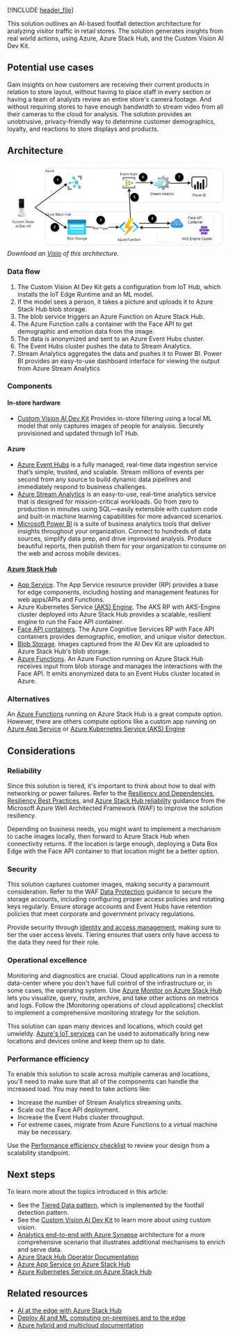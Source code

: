 [!INCLUDE [header_file](../../../includes/sol-idea-header.md)]

This solution outlines an AI-based footfall detection architecture for analyzing visitor traffic in retail stores. The solution generates insights from real world actions, using Azure, Azure Stack Hub, and the Custom Vision AI Dev Kit.

## Potential use cases

Gain insights on how customers are receiving their current products in relation to store layout, without having to place staff in every section or having a team of analysts review an entire store's camera footage. And without requiring stores to have enough bandwidth to stream video from all their cameras to the cloud for analysis. The solution provides an unobtrusive, privacy-friendly way to determine customer demographics, loyalty, and reactions to store displays and products.

## Architecture

![Architecture diagram](../media/hybrid-footfall-detection.png)  
_Download an [Visio](https://arch-center.azureedge.net/hybrid-footfall-detection.vsdx) of this architecture._

### Data flow

1. The Custom Vision AI Dev Kit gets a configuration from IoT Hub, which installs the IoT Edge Runtime and an ML model.
2. If the model sees a person, it takes a picture and uploads it to Azure Stack Hub blob storage.
3. The blob service triggers an Azure Function on Azure Stack Hub.
4. The Azure Function calls a container with the Face API to get demographic and emotion data from the image.
5. The data is anonymized and sent to an Azure Event Hubs cluster.
6. The Event Hubs cluster pushes the data to Stream Analytics.
7. Stream Analytics aggregates the data and pushes it to Power BI. Power BI provides an easy-to-use dashboard interface for viewing the output from Azure Stream Analytics

### Components

#### In-store hardware

* [Custom Vision AI Dev Kit](https://azure.github.io/Vision-AI-DevKit-Pages/) Provides in-store filtering using a local ML model that only captures images of people for analysis. Securely provisioned and updated through IoT Hub.

#### Azure

* [Azure Event Hubs](https://azure.microsoft.com/services/event-hubs) is a fully managed, real-time data ingestion service that’s simple, trusted, and scalable. Stream millions of events per second from any source to build dynamic data pipelines and immediately respond to business challenges.
* [Azure Stream Analytics](https://azure.microsoft.com/services/stream-analytics) is an easy-to-use, real-time analytics service that is designed for mission-critical workloads. Go from zero to production in minutes using SQL—easily extensible with custom code and built-in machine learning capabilities for more advanced scenarios.
* [Microsoft Power BI](https://powerbi.microsoft.com/) is a suite of business analytics tools that deliver insights throughout your organization. Connect to hundreds of data sources, simplify data prep, and drive improvised analysis. Produce beautiful reports, then publish them for your organization to consume on the web and across mobile devices.

#### [Azure Stack Hub](https://azure.microsoft.com/products/azure-stack/hub/)

* [App Service](https://azure.microsoft.com/services/app-service/). The App Service resource provider (RP) provides a base for edge components, including hosting and management features for web apps/APIs and Functions.
* Azure Kubernetes Service  [(AKS) Engine](https://azure.microsoft.com/services/kubernetes-service/). The AKS RP with AKS-Engine cluster deployed into Azure Stack Hub provides a scalable, resilient engine to run the Face API container.
* [Face API containers](https://azure.microsoft.com/services/cognitive-services/face/). The Azure Cognitive Services RP with Face API containers provides demographic, emotion, and unique visitor detection.
* [Blob Storage](https://azure.microsoft.com/services/storage/blobs/). Images captured from the AI Dev Kit are uploaded to Azure Stack Hub's blob storage.
* [Azure Functions](https://azure.microsoft.com/services/functions/). An Azure Function running on Azure Stack Hub receives input from blob storage and manages the interactions with the Face API. It emits anonymized data to an Event Hubs cluster located in Azure.

### Alternatives

  An [Azure Functions](https://docs.microsoft.com/azure-stack/operator/azure-stack-app-service-overview)  running on Azure Stack Hub is a great compute option. However, there are others compute options like a custom app running on [Azure App Service](https://docs.microsoft.com/azure-stack/operator/azure-stack-app-service-deploy) or [Azure Kubernetes Service (AKS) Engine](https://github.com/Azure/aks-engine)

## Considerations

### Reliability

Since this solution is tiered, it's important to think about how to deal with networking or power failures. Refer to the [Resiliency and Dependencies](https://docs.microsoft.com/azure/architecture/framework/resiliency/design-resiliency), [Resiliency Best Practices](https://docs.microsoft.com/azure/architecture/framework/resiliency/design-best-practices), and [Azure Stack Hub reliability](https://docs.microsoft.com/azure/architecture/framework/services/hybrid/azure-stack-hub/reliability) guidance from the Microsoft Azure Well Architected Framework (WAF) to improve the solution resiliency.

Depending on business needs, you might want to implement a mechanism to cache images locally, then forward to Azure Stack Hub when connectivity returns. If the location is large enough, deploying a Data Box Edge with the Face API container to that location might be a better option.

### Security

This solution captures customer images, making security a paramount consideration. Refer to the WAF [Data Protection](https://docs.microsoft.com/azure/architecture/framework/security/design-storage) guidance to secure the storage accounts, including configuring proper access policies and rotating keys regularly. Ensure storage accounts and Event Hubs have retention policies that meet corporate and government privacy regulations.

Provide security through [identity and access management](https://docs.microsoft.com/azure/architecture/framework/security/design-identity), making sure to tier the user access levels. Tiering ensures that users only have access to the data they need for their role.

### Operational excellence

Monitoring and diagnostics are crucial. Cloud applications run in a remote data-center where you don't have full control of the infrastructure or, in some cases, the operating system. Use [Azure Monitor on Azure Stack Hub](https://docs.microsoft.com/azure-stack/user/azure-stack-metrics-azure-data) lets you visualize, query, route, archive, and take other actions on metrics and logs. Follow the [Monitoring operations of cloud applications] checklist to implement a comprehensive monitoring strategy for the solution.

This solution can span many devices and locations, which could get unwieldy. [Azure's IoT services](https://docs.microsoft.com/azure/iot-fundamentals/) can be used to automatically bring new locations and devices online and keep them up to date.

### Performance efficiency

To enable this solution to scale across multiple cameras and locations, you'll need to make sure that all of the components can handle the increased load. You may need to take actions like:

* Increase the number of Stream Analytics streaming units.
* Scale out the Face API deployment.
* Increase the Event Hubs cluster throughput.
* For extreme cases, migrate from Azure Functions to a virtual machine may be necessary.

Use the [Performance efficiency checklist](https://docs.microsoft.com/azure/architecture/framework/scalability/performance-efficiency) to review your design from a scalability standpoint.

## Next steps

To learn more about the topics introduced in this article:

* See the [Tiered Data pattern](https://aka.ms/tiereddatadeploy), which is implemented by the footfall detection pattern.
* See the [Custom Vision AI Dev Kit](https://azure.github.io/Vision-AI-DevKit-Pages/) to learn more about using custom vision.
* [Analytics end-to-end with Azure Synapse](https://docs.microsoft.com/azure/architecture/example-scenario/dataplate2e/data-platform-end-to-end) architecture for a more comprehensive scenario that illustrates additional mechanisms to enrich and serve data.
* [Azure Stack Hub Operator Documentation](https://docs.microsoft.com/azure-stack/operator)
* [Azure App Service on Azure Stack Hub](https://docs.microsoft.com/azure-stack/operator/azure-stack-app-service-overview)
* [Azure Kubernetes Service on Azure Stack Hub](https://docs.microsoft.com/azure-stack/operator/aks-add-on)

## Related resources

* [AI at the edge with Azure Stack Hub](./ai-at-the-edge.yml)
* [Deploy AI and ML computing on-premises and to the edge](../../hybrid/deploy-ai-ml-azure-stack-edge.yml)
* [Azure hybrid and multicloud documentation](https://docs.microsoft.com/hybrid)
